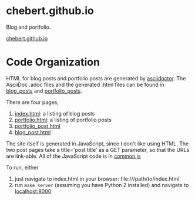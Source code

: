 # chebert.github.io
Blog and portfolio.

[chebert.github.io](https://chebert.github.io)

Code Organization
=================

HTML for blog posts and portfolio posts are generated by [asciidoctor](https://asciidoctor.org/docs/asciidoc-syntax-quick-reference/).
The AsciiDoc .adoc files and the generated .html files can be found in [blog_posts](./blog_posts) and [portfolio_posts](portfolio_posts).

There are four pages, 
1. [index.html](./index.html): a listing of blog posts
2. [portfolio.html](./portfolio.html): a listing of portfolio posts
3. [portfolio_post.html](./portfolio_post.html)
4. [blog_post.html](./blog_post.html)

The site itself is generated in JavaScript, since I don't like using HTML.
The two post pages take a title='post title' as a GET parameter, so that the URLs are link-able.
All of the JavaScript code is in [common.js](./common.js)

To run, either

1. just navigate to index.html in your browser: file:///path/to/index.html
2. run `make server` (assuming you have Python 2 installed) and navigate to [localhost:8000](localhost:8000) 
